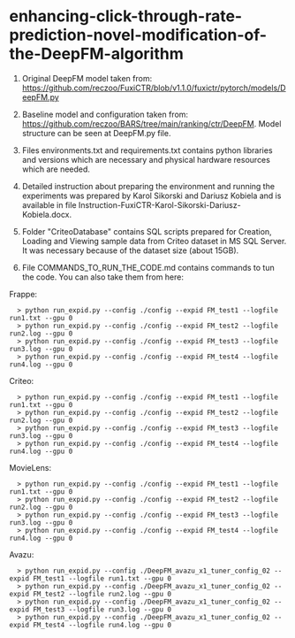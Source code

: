 # enhancing-click-through-rate-prediction-novel-modification-of-the-DeepFM-algorithm

1. Original DeepFM model taken from: https://github.com/reczoo/FuxiCTR/blob/v1.1.0/fuxictr/pytorch/models/DeepFM.py

2. Baseline model and configuration taken from: https://github.com/reczoo/BARS/tree/main/ranking/ctr/DeepFM. Model structure can be seen at DeepFM.py file. 

3. Files environments.txt and requirements.txt contains python libraries and versions which are necessary and physical hardware resources which are needed.  

4. Detailed instruction about preparing the environment and running the experiments was prepared by Karol Sikorski and Dariusz Kobiela and is available in file Instruction-FuxiCTR-Karol-Sikorski-Dariusz-Kobiela.docx. 

5. Folder "CriteoDatabase" contains SQL scripts prepared for Creation, Loading and Viewing sample data from Criteo dataset in MS SQL Server. It was necessary because of the dataset size (about 15GB). 

6. File COMMANDS_TO_RUN_THE_CODE.md contains commands to tun the code. You can also take them from here: 

Frappe:
```
  > python run_expid.py --config ./config --expid FM_test1 --logfile run1.txt --gpu 0 
  > python run_expid.py --config ./config --expid FM_test2 --logfile run2.log --gpu 0 
  > python run_expid.py --config ./config --expid FM_test3 --logfile run3.log --gpu 0 
  > python run_expid.py --config ./config --expid FM_test4 --logfile run4.log --gpu 0 
```
Criteo:
```
  > python run_expid.py --config ./config --expid FM_test1 --logfile run1.txt --gpu 0 
  > python run_expid.py --config ./config --expid FM_test2 --logfile run2.log --gpu 0 
  > python run_expid.py --config ./config --expid FM_test3 --logfile run3.log --gpu 0 
  > python run_expid.py --config ./config --expid FM_test4 --logfile run4.log --gpu 0 
```
MovieLens:
```
  > python run_expid.py --config ./config --expid FM_test1 --logfile run1.txt --gpu 0 
  > python run_expid.py --config ./config --expid FM_test2 --logfile run2.log --gpu 0 
  > python run_expid.py --config ./config --expid FM_test3 --logfile run3.log --gpu 0 
  > python run_expid.py --config ./config --expid FM_test4 --logfile run4.log --gpu 0 
```
Avazu:
```
  > python run_expid.py --config ./DeepFM_avazu_x1_tuner_config_02 --expid FM_test1 --logfile run1.txt --gpu 0 
  > python run_expid.py --config ./DeepFM_avazu_x1_tuner_config_02 --expid FM_test2 --logfile run2.log --gpu 0 
  > python run_expid.py --config ./DeepFM_avazu_x1_tuner_config_02 --expid FM_test3 --logfile run3.log --gpu 0 
  > python run_expid.py --config ./DeepFM_avazu_x1_tuner_config_02 --expid FM_test4 --logfile run4.log --gpu 0 
```

